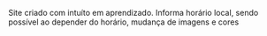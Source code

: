 Site criado com intuíto em aprendizado. Informa horário local, sendo possível ao depender do horário, mudança de imagens e cores
 
 

